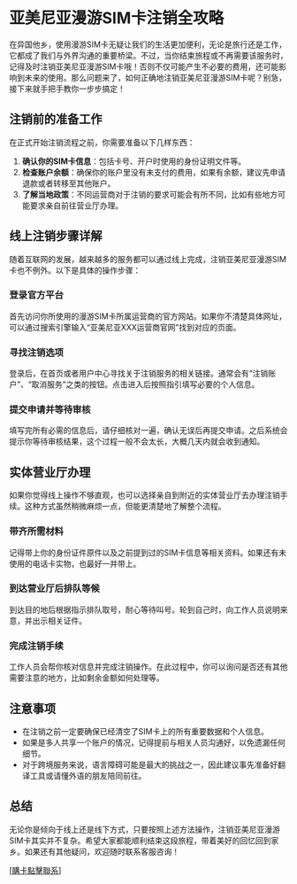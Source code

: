 # 亚美尼亚漫游SIM卡注销全攻略

在异国他乡，使用漫游SIM卡无疑让我们的生活更加便利，无论是旅行还是工作，它都成了我们与外界沟通的重要桥梁。不过，当你结束旅程或不再需要该服务时，记得及时注销亚美尼亚漫游SIM卡哦！否则不仅可能产生不必要的费用，还可能影响到未来的使用。那么问题来了，如何正确地注销亚美尼亚漫游SIM卡呢？别急，接下来就手把手教你一步步搞定！

## 注销前的准备工作

在正式开始注销流程之前，你需要准备以下几样东西：

1. **确认你的SIM卡信息**：包括卡号、开户时使用的身份证明文件等。
2. **检查账户余额**：确保你的账户里没有未支付的费用，如果有余额，建议先申请退款或者转移至其他账户。
3. **了解当地政策**：不同运营商对于注销的要求可能会有所不同，比如有些地方可能要求亲自前往营业厅办理。

## 线上注销步骤详解

随着互联网的发展，越来越多的服务都可以通过线上完成，注销亚美尼亚漫游SIM卡也不例外。以下是具体的操作步骤：

### 登录官方平台
首先访问你所使用的漫游SIM卡所属运营商的官方网站。如果你不清楚具体网址，可以通过搜索引擎输入“亚美尼亚XXX运营商官网”找到对应的页面。

### 寻找注销选项
登录后，在首页或者用户中心寻找关于注销服务的相关链接。通常会有“注销账户”、“取消服务”之类的按钮。点击进入后按照指引填写必要的个人信息。

### 提交申请并等待审核
填写完所有必需的信息后，请仔细核对一遍，确认无误后再提交申请。之后系统会提示你等待审核结果，这个过程一般不会太长，大概几天内就会收到通知。

## 实体营业厅办理

如果你觉得线上操作不够直观，也可以选择亲自到附近的实体营业厅去办理注销手续。这种方式虽然稍微麻烦一点，但能更清楚地了解整个流程。

### 带齐所需材料
记得带上你的身份证件原件以及之前提到过的SIM卡信息等相关资料。如果还有未使用的电话卡实物，也最好一并带上。

### 到达营业厅后排队等候
到达目的地后根据指示排队取号，耐心等待叫号。轮到自己时，向工作人员说明来意，并出示相关证件。

### 完成注销手续
工作人员会帮你核对信息并完成注销操作。在此过程中，你可以询问是否还有其他需要注意的地方，比如剩余金额如何处理等。

## 注意事项

- 在注销之前一定要确保已经清空了SIM卡上的所有重要数据和个人信息。
- 如果是多人共享一个账户的情况，记得提前与相关人员沟通好，以免遗漏任何细节。
- 对于跨境服务来说，语言障碍可能是最大的挑战之一，因此建议事先准备好翻译工具或请懂外语的朋友陪同前往。

## 总结

无论你是倾向于线上还是线下方式，只要按照上述方法操作，注销亚美尼亚漫游SIM卡其实并不复杂。希望大家都能顺利结束这段旅程，带着美好的回忆回到家乡。如果还有其他疑问，欢迎随时联系客服咨询！

[[購卡點擊聯系](https://t.me/s/esim1088)]